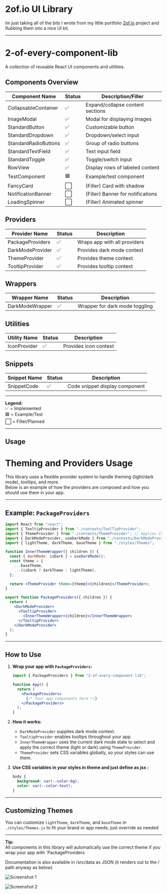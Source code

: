 # 2of.io UI Library

Im just taking all of the bits I wrote from my little portfolio [2of.io](https://2of.io) project and flubbing them into a nice UI kit.

---
# 2-of-every-component-lib

A collection of reusable React UI components and utilities.

## Components Overview

| Component Name            | Status   | Description/Filler                |
|---------------------------|----------|-----------------------------------|
| CollapsableContainer      | ✅       | Expand/collapse content sections  |
| ImageModal                | ✅       | Modal for displaying images       |
| StandardButton            | ✅       | Customizable button               |
| StandardDropdown          | ✅       | Dropdown/select input             |
| StandardRadioButtons      | ✅       | Group of radio buttons            |
| StandardTextField         | ✅       | Text input field                  |
| StandardToggle            | ✅       | Toggle/switch input               |
| RowView                   | ✅       | Display rows of labeled content   |
| TestComponent             | 🟦       | Example/test component            |
| FancyCard                 | ⬜️       | (Filler) Card with shadow         |
| NotificationBanner        | ⬜️       | (Filler) Banner for notifications |
| LoadingSpinner            | ⬜️       | (Filler) Animated spinner         |

## Providers

| Provider Name      | Status   | Description                        |
|--------------------|----------|------------------------------------|
| PackageProviders   | ✅       | Wraps app with all providers       |
| DarkModeProvider   | ✅       | Provides dark mode context         |
| ThemeProvider      | ✅       | Provides theme context             |
| TooltipProvider    | ✅       | Provides tooltip context           |

## Wrappers

| Wrapper Name           | Status   | Description                      |
|------------------------|----------|----------------------------------|
| DarkModeWrapper        | ✅       | Wrapper for dark mode toggling   |

## Utilities

| Utility Name           | Status   | Description                      |
|------------------------|----------|----------------------------------|
| IconProvider           | ✅       | Provides icon context            |

## Snippets

| Snippet Name           | Status   | Description                      |
|------------------------|----------|----------------------------------|
| SnippetCode            | ✅       | Code snippet display component   |

---

**Legend:**  
✅ = Implemented  
🟦 = Example/Test  
⬜️ = Filler/Planned

---

## Usage

# Theming and Providers Usage

This library uses a flexible provider system to handle theming (light/dark mode), tooltips, and more.  
Below is an example of how the providers are composed and how you should use them in your app.

---

## Example: `PackageProviders`

```jsx
import React from "react";
import { TooltipProvider } from "./contexts/ToolTipProvider";
import { ThemeProvider } from "./contexts/ThemeProvider"; // Applies CSS variables
import { DarkModeProvider, useDarkMode } from "./contexts/DarkModeProvider";
import { lightTheme, darkTheme, baseTheme } from "./styles/Themes";

function InnerThemeWrapper({ children }) {
  const { darkMode: isDark } = useDarkMode();
  const theme = {
    ...baseTheme,
    ...(isDark ? darkTheme : lightTheme),
  };

  return <ThemeProvider theme={theme}>{children}</ThemeProvider>;
}

export function PackageProviders({ children }) {
  return (
    <DarkModeProvider>
      <TooltipProvider>
        <InnerThemeWrapper>{children}</InnerThemeWrapper>
      </TooltipProvider>
    </DarkModeProvider>
  );
}
```

---

## How to Use

1. **Wrap your app with `PackageProviders`:**

   ```jsx
   import { PackageProviders } from "2-of-every-component-lib";

   function App() {
     return (
       <PackageProviders>
         {/* Your app components here */}
       </PackageProviders>
     );
   }
   ```

2. **How it works:**
   - `DarkModeProvider` supplies dark mode context.
   - `TooltipProvider` enables tooltips throughout your app.
   - `InnerThemeWrapper` uses the current dark mode state to select and apply the correct theme (light or dark) using `ThemeProvider`.
   - `ThemeProvider` sets CSS variables globally, so your styles can use them.

3. **Use CSS variables in your styles in theme and just define as jsx :**

   ```css
   body {
     background: var(--color-bg);
     color: var(--color-text);
   }
   ```

---

## Customizing Themes

You can customize `lightTheme`, `darkTheme`, and `baseTheme` in `./styles/Themes.js` to fit your brand or app needs; just override as needed

---



**Tip:**  
All components in this library will automatically use the correct theme if you wrap your app with `PackageProviders

Documentation is also available in /src/data  as JSON (it renders out to the / path anyway as below)


![Screenshot 1](src/screencaps/1.png)


![Screenshot 2](src/screencaps/2.png)



